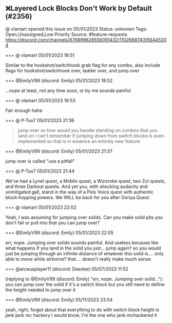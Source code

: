 ## ❌Layered Lock Blocks Don't Work by Default (#2356)
@ vlamart opened this issue on 05/01/2023
Status: unknown
Tags: Open,Unassigned,Low Priority
Source: #feature-requests https://discord.com/channels/876899628556091432/1102668743156445204


=== @ vlamart 05/01/2023 18:51

Similar to the hookshot/switchhook grab flag for any combo, also include flags for hookshot/switchhook over, ladder over, and jump over

=== @EmilyV99 (discord: Emily) 05/01/2023 18:52

...nope
at least, not any time soon, or by me
sounds painful

=== @ vlamart 05/01/2023 18:53

Fair enough haha

=== @ P-Tux7 05/01/2023 21:36

>jump over
so how would you handle standing on combos that you land on
i can't remember if jumping down from switch blocks is even implemented
so that is in essence an entirely new feature

=== @EmilyV99 (discord: Emily) 05/01/2023 21:37

jump over is called "use a pitfall"

=== @ P-Tux7 05/01/2023 21:44

We've had a Lynel quest, a Moblin quest, a Wizzrobe quest, two Zol quests, and three Darknut quests. And yet you, with shocking audacity and unmitigated gall, stand in the way of a Pols Voice quest with authentic block-hopping powers. We WILL be back for you after Goriya Quest.

=== @ vlamart 05/01/2023 22:02

Yeah, I was assuming for jumping over solids. Can you make solid pits you don't fall or pull into that you can jump over?

=== @EmilyV99 (discord: Emily) 05/01/2023 22:05

err, nope. Jumping over solids sounds painful.
And useless
because like
what happens if you land in the solid
you just... jump again?
so you would just be jumping through an infinite distance of whatever this solid is.... only able to move while airborne?
that.... doesn't really make much sense.

=== @arceusplayer11 (discord: Deedee) 05/07/2023 11:52

(replying to @EmilyV99 (discord: Emily) "err, nope. Jumping over solid…"): you can jump over the solid if it's a switch block
but you still need to define the height needed to jump over it

=== @EmilyV99 (discord: Emily) 05/11/2023 23:54

yeah, right, forgot about that
everything to do with switch block height is jank jank mc hackery
I would know, I'm the one who jank mchackered it
